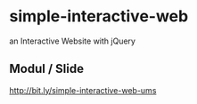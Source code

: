 # simple-interactive-web
an Interactive Website with jQuery

## Modul / Slide
http://bit.ly/simple-interactive-web-ums
